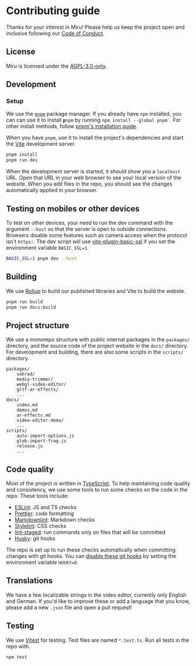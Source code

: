 # Contributing guide

Thanks for your interest in Miru! Please help us keep the project open and inclusive following our [Code of Conduct](https://miru.media/code-of-conduct).

## License

Miru is licensed under the [AGPL-3.0-only](https://spdx.org/licenses/AGPL-3.0-only.html).

## Development

### Setup

We use the [`pnpm`](https://pnpm.io/) package manager. If you already have `npm` installed, you can can use it to install <code><b>p</b>npm</code> by running <code>npm&nbsp;install&nbsp;--global&nbsp;pnpm`</code>. For other install methods, follow [pnpm's installation guide](https://pnpm.io/installation).

When you have `pnpm`, use it to install the project's dependencies and start the [Vite](https://vite.dev/) development server.

```sh
pnpm install
pnpm run dev
```

When the development server is started, it should show you a `localhost` URL. Open that URL in your web browser to see your local version of the website. When you edit files in the repo, you should see the changes automatically applied in your browser.

## Testing on mobiles or other devices

To test on other devices, your need to run the dev command with the argument `--host` so that the server is open to outside connections. Browsers disable some features such as camera access when the protocol isn't `https:`. The dev script will use [vite-plugin-basic-ssl](https://github.com/vitejs/vite-plugin-basic-ssl) if you set the environment variable `BASIC_SSL=1`.

```sh
BASIC_SSL=1 pnpm dev --host
```

## Building

We use [Rollup](https://rollupjs.org/) to build our published libraries and Vite to build the webste.

```sh
pnpm run build
pnpm run docs:build
```

## Project structure

We use a monorepo structure with public internal packages in the `packages/` directory, and the source code of the project website in the `docs/` directory. For development and building, there are also some scripts in the `scripts/` directory.

```text
packages/
    sahred/
    media-trimmer/
    webgl-video-editor/
    gltf-ar-effects/
    ...
docs/
    index.md
    demos.md
    ar-effects.md
    video-editor-demo/
    ...
scripts/
    auto-import-options.js
    glob-import-frag.js
    release.js
    ...
```

## Code quality

Most of the project is written in [TypeScript](https://www.typescriptlang.org/). To help maintaining code quality and consistency, we use some tools to run some checks on the code in the repo. These tools include:

- [ESLint](https://eslint.org/): JS and TS checks
- [Prettier](https://prettier.io/): code formatting
- [Markdownlint](https://github.com/DavidAnson/markdownlint): Markdown checks
- [Stylelint](https://stylelint.io/): CSS checks
- [lint-staged](https://github.com/lint-staged/lint-staged): run commands only on files that will be committed
- [Husky](https://typicode.github.io/husky/): git hooks

The repo is set up to run these checks automatically when committing changes with git hooks. You can [disable these git hooks](https://typicode.github.io/husky/how-to.html#skipping-git-hooks) by setting the environment variable `HUSKY=0`.

## Translations

We have a few localizable strings in the video editor, currently only English and German. If you'd like to improve these or add a language that you know, please add a new `.json` file and open a pull request!

## Testing

We use [Vitest](https://vitest.dev/) for testing. Test files are named `*.test.ts`. Run all tests in the repo with.

```sh
npm test
```
